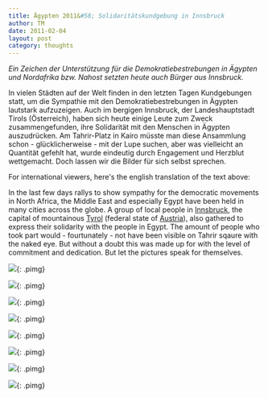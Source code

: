 ```yaml
---
title: Ägypten 2011&#58; Solidaritätskundgebung in Innsbruck
author: TM
date: 2011-02-04
layout: post
category: thoughts
---
```


_Ein Zeichen der Unterstützung für die Demokratiebestrebungen in Ägypten und Nordafrika bzw. Nahost setzten heute auch Bürger aus Innsbruck._

In vielen Städten auf der Welt finden in den letzten Tagen Kundgebungen statt, um die Sympathie mit den Demokratiebestrebungen in Ägypten lautstark aufzuzeigen. Auch im bergigen Innsbruck, der Landeshauptstadt Tirols (Österreich), haben sich heute einige Leute zum Zweck zusammengefunden, ihre Solidarität mit den Menschen in Ägypten auszudrücken. Am Tahrir-Platz in Kairo müsste man diese Ansammlung schon - glücklicherweise - mit der Lupe suchen, aber was vielleicht an Quantität gefehlt hat, wurde eindeutig durch Engagement und Herzblut wettgemacht. Doch lassen wir die Bilder für sich selbst sprechen.

For international viewers, here's the english translation of the text above:

In the last few days rallys to show sympathy for the democratic movements in North Africa, the Middle East and especially Egypt have been held in many cities across the globe. A group of local people in <a href="http://en.wikipedia.org/wiki/Innsbruck" rel="nofollow">Innsbruck</a>, the capital of mountainous <a href="http://en.wikipedia.org/wiki/Tyrol_%28state%29" rel="nofollow">Tyrol</a> (federal state of <a href="http://en.wikipedia.org/wiki/Austria" rel="nofollow">Austria</a>), also gathered to express their solidarity with the people in Egypt. The amount of people who took part would - fourtunately - not have been visible on Tahrir sqaure with the naked eye. But without a doubt this was made up for with the level of commitment and dedication. But let the pictures speak for themselves.

![](/assets/egypt-ibk/egypt-ibk-01.jpg){: .pimg}

![](/assets/egypt-ibk/egypt-ibk-02.jpg){: .pimg}

![](/assets/egypt-ibk/egypt-ibk-03.jpg){: .pimg}

![](/assets/egypt-ibk/egypt-ibk-04.jpg){: .pimg}

![](/assets/egypt-ibk/egypt-ibk-05.jpg){: .pimg}

![](/assets/egypt-ibk/egypt-ibk-06.jpg){: .pimg}

![](/assets/egypt-ibk/egypt-ibk-07.jpg){: .pimg}

![](/assets/egypt-ibk/egypt-ibk-08.jpg){: .pimg}